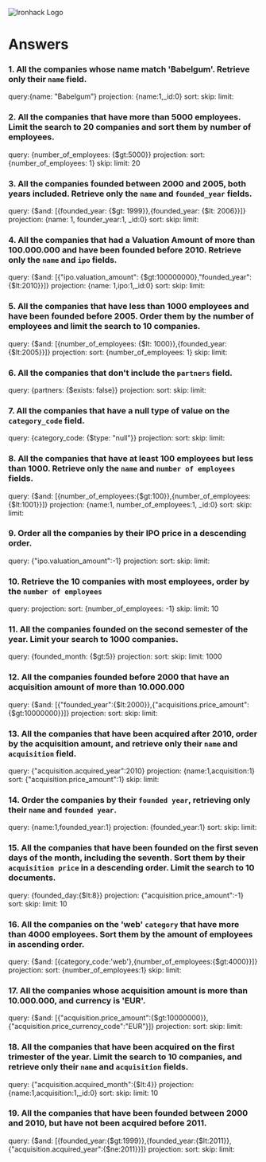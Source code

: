 ![Ironhack Logo](https://i.imgur.com/1QgrNNw.png)

# Answers

### 1. All the companies whose name match 'Babelgum'. Retrieve only their `name` field.

<!-- Your Code Goes Here -->

query:{name: "Babelgum"}
projection: {name:1,\_id:0}
sort:
skip:
limit:

### 2. All the companies that have more than 5000 employees. Limit the search to 20 companies and sort them by **number of employees**.

<!-- Your Code Goes Here -->

query: {number_of_employees: {$gt:5000}}
projection:
sort: {number_of_employees: 1}
skip:
limit: 20

### 3. All the companies founded between 2000 and 2005, both years included. Retrieve only the `name` and `founded_year` fields.

<!-- Your Code Goes Here -->

query: {$and: [{founded_year: {$gt: 1999}},{founded_year: {$lt: 2006}}]}
projection: {name: 1, founder_year:1, \_id:0}
sort:
skip:
limit:

### 4. All the companies that had a Valuation Amount of more than 100.000.000 and have been founded before 2010. Retrieve only the `name` and `ipo` fields.

<!-- Your Code Goes Here -->

query: {$and: [{"ipo.valuation_amount": {$gt:100000000},"founded_year":{$lt:2010}}]}
projection: {name: 1,ipo:1,\_id:0}
sort:
skip:
limit:

### 5. All the companies that have less than 1000 employees and have been founded before 2005. Order them by the number of employees and limit the search to 10 companies.

<!-- Your Code Goes Here -->

query: {$and: [{number_of_employees: {$lt: 1000}},{founded_year: {$lt:2005}}]}
projection:
sort: {number_of_employees: 1}
skip:
limit:

### 6. All the companies that don't include the `partners` field.

<!-- Your Code Goes Here -->

query: {partners: {$exists: false}}
projection:
sort:
skip:
limit:

### 7. All the companies that have a null type of value on the `category_code` field.

<!-- Your Code Goes Here -->

query: {category_code: {$type: "null"}}
projection:
sort:
skip:
limit:

### 8. All the companies that have at least 100 employees but less than 1000. Retrieve only the `name` and `number of employees` fields.

<!-- Your Code Goes Here -->

query: {$and: [{number_of_employees:{$gt:100}},{number_of_employees: {$lt:1001}}]}
projection: {name:1, number_of_employees:1, \_id:0}
sort:
skip:
limit:

### 9. Order all the companies by their IPO price in a descending order.

<!-- Your Code Goes Here -->

query: {"ipo.valuation_amount":-1}
projection:
sort:
skip:
limit:

### 10. Retrieve the 10 companies with most employees, order by the `number of employees`

<!-- Your Code Goes Here -->

query:
projection:
sort: {number_of_employees: -1}
skip:
limit: 10

### 11. All the companies founded on the second semester of the year. Limit your search to 1000 companies.

<!-- Your Code Goes Here -->

query: {founded_month: {$gt:5}}
projection:
sort:
skip:
limit: 1000

### 12. All the companies founded before 2000 that have an acquisition amount of more than 10.000.000

<!-- Your Code Goes Here -->

query: {$and: [{"founded_year":{$lt:2000}},{"acquisitions.price_amount":{$gt:10000000}}]}
projection:
sort:
skip:
limit:

### 13. All the companies that have been acquired after 2010, order by the acquisition amount, and retrieve only their `name` and `acquisition` field.

<!-- Your Code Goes Here -->

query: {"acquisition.acquired_year":2010}
projection: {name:1,acquisition:1}
sort: {"acquisition.price_amount":1}
skip:
limit:

### 14. Order the companies by their `founded year`, retrieving only their `name` and `founded year`.

<!-- Your Code Goes Here -->

query: {name:1,founded_year:1}
projection: {founded_year:1}
sort:
skip:
limit:

### 15. All the companies that have been founded on the first seven days of the month, including the seventh. Sort them by their `acquisition price` in a descending order. Limit the search to 10 documents.

<!-- Your Code Goes Here -->

query: {founded_day:{$lt:8}}
projection: {"acquisition.price_amount":-1}
sort:
skip:
limit: 10

### 16. All the companies on the 'web' `category` that have more than 4000 employees. Sort them by the amount of employees in ascending order.

<!-- Your Code Goes Here -->

query: {$and: [{category_code:'web'},{number_of_employees:{$gt:4000}}]}
projection:
sort: {number_of_employees:1}
skip:
limit:

### 17. All the companies whose acquisition amount is more than 10.000.000, and currency is 'EUR'.

<!-- Your Code Goes Here -->

query: {$and: [{"acquisition.price_amount":{$gt:10000000}},{"acquisition.price_currency_code":"EUR"}]}
projection:
sort:
skip:
limit:

### 18. All the companies that have been acquired on the first trimester of the year. Limit the search to 10 companies, and retrieve only their `name` and `acquisition` fields.

<!-- Your Code Goes Here -->

query: {"acquisition.acquired_month":{$lt:4}}
projection: {name:1,acquisition:1,\_id:0}
sort:
skip:
limit: 10

### 19. All the companies that have been founded between 2000 and 2010, but have not been acquired before 2011.

<!-- Your Code Goes Here -->

query: {$and: [{founded_year:{$gt:1999}},{founded_year:{$lt:2011}},{"acquisition.acquired_year":{$ne:2011}}]}
projection:
sort:
skip:
limit:
